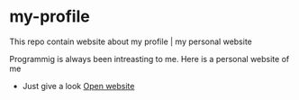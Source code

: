 # my-profile
This repo contain website about my profile | my personal website

Programmig is always been intreasting to me. Here is a personal website of me

* Just give a look [Open website](https://remindev.github.io/my-profile)
